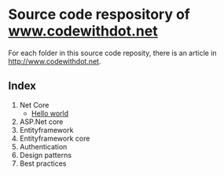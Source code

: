 #   Source code respository of www.codewithdot.net
For each folder in this source code reposity, there is an article in http://www.codewithdot.net.

##  Index
1.  Net Core
    *   [Hello world](http://www.codewithdot.net/index.php/2017/04/23/hello-world/) 
2.  ASP.Net core
3.  Entityframework
4.  Entityframework core
5.  Authentication
6.  Design patterns
7.  Best practices